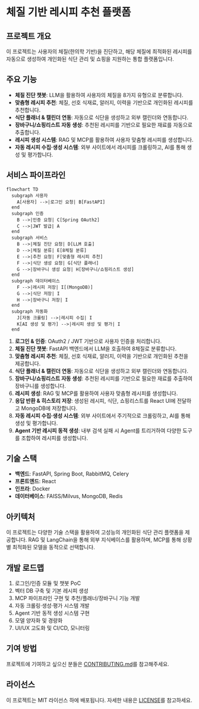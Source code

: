 # 체질 기반 레시피 추천 플랫폼

## 프로젝트 개요
이 프로젝트는 사용자의 체질(한의학 기반)을 진단하고, 해당 체질에 최적화된 레시피를 자동으로 생성하여 개인화된 식단 관리 및 쇼핑을 지원하는 통합 플랫폼입니다.

## 주요 기능
- **체질 진단 챗봇**: LLM을 활용하여 사용자의 체질을 8가지 유형으로 분류합니다.
- **맞춤형 레시피 추천**: 체질, 선호 식재료, 알러지, 이력을 기반으로 개인화된 레시피를 추천합니다.
- **식단 플래너 & 캘린더 연동**: 자동으로 식단을 생성하고 외부 캘린더와 연동합니다.
- **장바구니/쇼핑리스트 자동 생성**: 추천된 레시피를 기반으로 필요한 재료를 자동으로 추출합니다.
- **레시피 생성 시스템**: RAG 및 MCP를 활용하여 사용자 맞춤형 레시피를 생성합니다.
- **자동 레시피 수집·생성 시스템**: 외부 사이트에서 레시피를 크롤링하고, AI를 통해 생성 및 평가합니다.

## 서비스 파이프라인
```mermaid
flowchart TD
  subgraph 사용자
    A[사용자] -->|로그인 요청| B[FastAPI]
  end
  subgraph 인증
    B -->|인증 요청| C[Spring OAuth2]
    C -->|JWT 발급| A
  end
  subgraph 서비스
    B -->|체질 진단 요청| D[LLM 호출]
    D -->|체질 분류| E[8체질 분류]
    E -->|추천 요청| F[맞춤형 레시피 추천]
    F -->|식단 생성 요청| G[식단 플래너]
    G -->|장바구니 생성 요청| H[장바구니/쇼핑리스트 생성]
  end
  subgraph 데이터베이스
    F -->|레시피 저장| I[(MongoDB)]
    G -->|식단 저장| I
    H -->|장바구니 저장| I
  end
  subgraph 자동화
    J[자동 크롤링] -->|레시피 수집| I
    K[AI 생성 및 평가] -->|레시피 생성 및 평가| I
  end
```
1. **로그인 & 인증**: OAuth2 / JWT 기반으로 사용자 인증을 처리합니다.
2. **체질 진단 챗봇**: FastAPI 백엔드에서 LLM을 호출하여 8체질로 분류합니다.
3. **맞춤형 레시피 추천**: 체질, 선호 식재료, 알러지, 이력을 기반으로 개인화된 추천을 제공합니다.
4. **식단 플래너 & 캘린더 연동**: 자동으로 식단을 생성하고 외부 캘린더와 연동합니다.
5. **장바구니/쇼핑리스트 자동 생성**: 추천된 레시피를 기반으로 필요한 재료를 추출하여 장바구니를 생성합니다.
6. **레시피 생성**: RAG 및 MCP를 활용하여 사용자 맞춤형 레시피를 생성합니다.
7. **응답 반환 & 히스토리 저장**: 생성된 레시피, 식단, 쇼핑리스트를 React UI에 전달하고 MongoDB에 저장합니다.
8. **자동 레시피 수집·생성 시스템**: 외부 사이트에서 주기적으로 크롤링하고, AI를 통해 생성 및 평가합니다.
9. **Agent 기반 레시피 동적 생성**: 내부 검색 실패 시 Agent를 트리거하여 다양한 도구를 조합하여 레시피를 생성합니다.

## 기술 스택
- **백엔드**: FastAPI, Spring Boot, RabbitMQ, Celery
- **프론트엔드**: React
- **인프라**: Docker
- **데이터베이스**: FAISS/Milvus, MongoDB, Redis

## 아키텍처
이 프로젝트는 다양한 기술 스택을 활용하여 고성능의 개인화된 식단 관리 플랫폼을 제공합니다. RAG 및 LangChain을 통해 외부 지식베이스를 활용하며, MCP를 통해 상황별 최적화된 모델을 동적으로 선택합니다.

## 개발 로드맵
1. 로그인/인증 모듈 및 챗봇 PoC
2. 벡터 DB 구축 및 기본 레시피 생성
3. MCP 파이프라인 구현 및 추천/플래너/장바구니 기능 개발
4. 자동 크롤링·생성·평가 시스템 개발
5. Agent 기반 동적 생성 시스템 구현
6. 모델 양자화 및 경량화
7. UI/UX 고도화 및 CI/CD, 모니터링

## 기여 방법
프로젝트에 기여하고 싶으신 분들은 [CONTRIBUTING.md](./CONTRIBUTING.md)를 참고해주세요.

## 라이선스
이 프로젝트는 MIT 라이선스 하에 배포됩니다. 자세한 내용은 [LICENSE](./LICENSE)를 참고하세요.